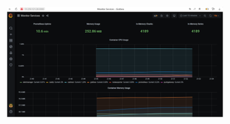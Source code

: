 ![Задача_5](https://github.com/vyacheslav-sadov/devops-netology/blob/WM_branch/Task_5.png "Тестовая задача")
